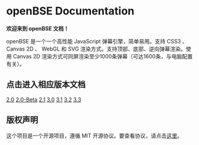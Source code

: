 # openBSE Documentation

**欢迎来到 openBSE 文档！**

openBSE 是一个一个高性能 JavaScript 弹幕引擎，简单易用。支持 CSS3 、 Canvas 2D 、 WebGL 和 SVG 渲染方式。支持顶部、底部、逆向弹幕渲染。使用 Canvas 2D 渲染方式可同屏渲染至少1000条弹幕（可达1600条，与电脑配置有关）。

## 点击进入相应版本文档

[2.0](2.0) [2.0-Beta](2.0-Beta) [2.1](2.1) [3.0](3.0) [3.1](3.1)
[3.2](3.2) [3.3](3.3)

## 版权声明
这个项目是一个开源项目，遵循 MIT 开源协议。要查看协议，请点击[这里](https://github.com/iamscottxu/openBSE-docs/blob/master/LICENSE)。
